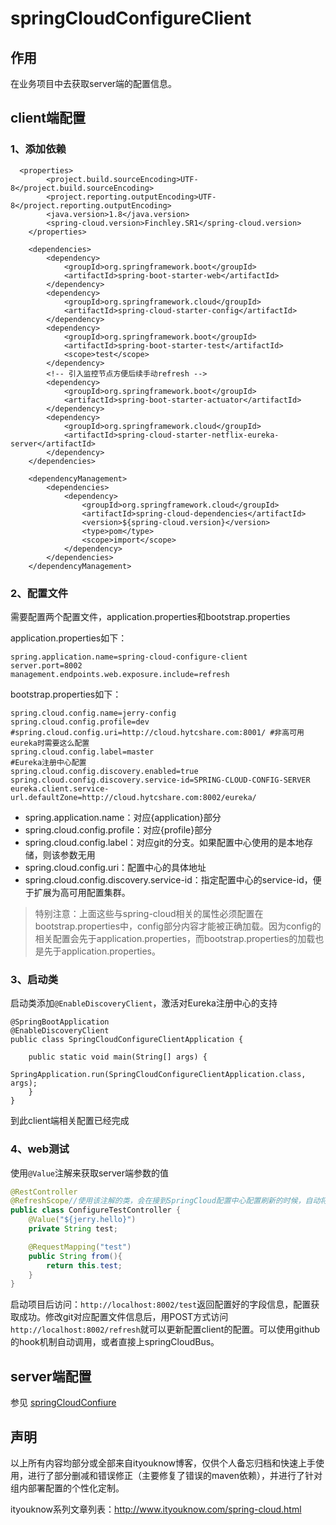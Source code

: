 # springCloudConfigureClient
## 作用

在业务项目中去获取server端的配置信息。

## client端配置

### 1、添加依赖

```
  <properties>
        <project.build.sourceEncoding>UTF-8</project.build.sourceEncoding>
        <project.reporting.outputEncoding>UTF-8</project.reporting.outputEncoding>
        <java.version>1.8</java.version>
        <spring-cloud.version>Finchley.SR1</spring-cloud.version>
    </properties>

    <dependencies>
        <dependency>
            <groupId>org.springframework.boot</groupId>
            <artifactId>spring-boot-starter-web</artifactId>
        </dependency>
        <dependency>
            <groupId>org.springframework.cloud</groupId>
            <artifactId>spring-cloud-starter-config</artifactId>
        </dependency>
        <dependency>
            <groupId>org.springframework.boot</groupId>
            <artifactId>spring-boot-starter-test</artifactId>
            <scope>test</scope>
        </dependency>
        <!-- 引入监控节点方便后续手动refresh -->
        <dependency>
            <groupId>org.springframework.boot</groupId>
            <artifactId>spring-boot-starter-actuator</artifactId>
        </dependency>
        <dependency>
            <groupId>org.springframework.cloud</groupId>
            <artifactId>spring-cloud-starter-netflix-eureka-server</artifactId>
        </dependency>
    </dependencies>

    <dependencyManagement>
        <dependencies>
            <dependency>
                <groupId>org.springframework.cloud</groupId>
                <artifactId>spring-cloud-dependencies</artifactId>
                <version>${spring-cloud.version}</version>
                <type>pom</type>
                <scope>import</scope>
            </dependency>
        </dependencies>
    </dependencyManagement>

```

### 2、配置文件

需要配置两个配置文件，application.properties和bootstrap.properties

application.properties如下：

```
spring.application.name=spring-cloud-configure-client
server.port=8002
management.endpoints.web.exposure.include=refresh
```

bootstrap.properties如下：

```
spring.cloud.config.name=jerry-config
spring.cloud.config.profile=dev
#spring.cloud.config.uri=http://cloud.hytcshare.com:8001/ #非高可用eureka时需要这么配置
spring.cloud.config.label=master
#Eureka注册中心配置
spring.cloud.config.discovery.enabled=true
spring.cloud.config.discovery.service-id=SPRING-CLOUD-CONFIG-SERVER
eureka.client.service-url.defaultZone=http://cloud.hytcshare.com:8002/eureka/
```

- spring.application.name：对应{application}部分
- spring.cloud.config.profile：对应{profile}部分
- spring.cloud.config.label：对应git的分支。如果配置中心使用的是本地存储，则该参数无用
- spring.cloud.config.uri：配置中心的具体地址
- spring.cloud.config.discovery.service-id：指定配置中心的service-id，便于扩展为高可用配置集群。

> 特别注意：上面这些与spring-cloud相关的属性必须配置在bootstrap.properties中，config部分内容才能被正确加载。因为config的相关配置会先于application.properties，而bootstrap.properties的加载也是先于application.properties。

### 3、启动类

启动类添加`@EnableDiscoveryClient`，激活对Eureka注册中心的支持

```
@SpringBootApplication
@EnableDiscoveryClient
public class SpringCloudConfigureClientApplication {

    public static void main(String[] args) {
        SpringApplication.run(SpringCloudConfigureClientApplication.class, args);
    }
}
```

到此client端相关配置已经完成

### 4、web测试

使用`@Value`注解来获取server端参数的值

```java
@RestController
@RefreshScope//使用该注解的类，会在接到SpringCloud配置中心配置刷新的时候，自动将新的配置更新到该类对应的字段中。
public class ConfigureTestController {
    @Value("${jerry.hello}")
    private String test;

    @RequestMapping("test")
    public String from(){
        return this.test;
    }
}
```

启动项目后访问：`http://localhost:8002/test`返回配置好的字段信息，配置获取成功。修改git对应配置文件信息后，用POST方式访问`http://localhost:8002/refresh`就可以更新配置client的配置。可以使用github的hook机制自动调用，或者直接上springCloudBus。

## server端配置

参见 [springCloudConfiure](https://github.com/jrhu05/springCloudScaffold/tree/master/springCloudConfigure)

## 声明

以上所有内容均部分或全部来自ityouknow博客，仅供个人备忘归档和快速上手使用，进行了部分删减和错误修正（主要修复了错误的maven依赖），并进行了针对组内部署配置的个性化定制。

ityouknow系列文章列表：http://www.ityouknow.com/spring-cloud.html
